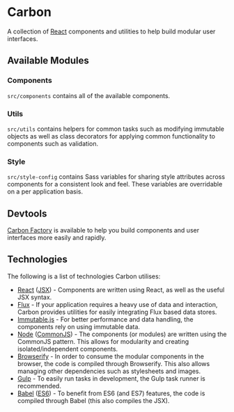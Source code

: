 # Carbon

A collection of [React](https://facebook.github.io/react/) components and utilities to help build modular user interfaces.

## Available Modules

### Components

`src/components` contains all of the available components.

### Utils

`src/utils` contains helpers for common tasks such as modifying immutable objects as well as class decorators for applying common functionality to components such as validation.

### Style

`src/style-config` contains Sass variables for sharing style attributes across components for a consistent look and feel. These variables are overridable on a per application basis.

## Devtools

[Carbon Factory](https://github.com/Sage/carbon-factory) is available to help you build components and user interfaces more easily and rapidly.

## Technologies

The following is a list of technologies Carbon utilises:

* [React](http://facebook.github.io/react/) ([JSX](https://facebook.github.io/jsx/)) - Components are written using React, as well as the useful JSX syntax.
* [Flux](https://facebook.github.io/flux/) - If your application requires a heavy use of data and interaction, Carbon provides utilities for easily integrating Flux based data stores.
* [Immutable.js](https://facebook.github.io/immutable-js/) - For better performance and data handling, the components rely on using immutable data.
* [Node](https://nodejs.org/) ([CommonJS](https://nodejs.org/docs/latest/api/modules.html)) - The components (or modules) are written using the CommonJS pattern. This allows for modularity and creating isolated/independent components.
* [Browserify](http://browserify.org/) - In order to consume the modular components in the browser, the code is compiled through Browserify. This also allows managing other dependencies such as stylesheets and images.
* [Gulp](http://gulpjs.com/) - To easily run tasks in development, the Gulp task runner is recommended.
* [Babel](https://babeljs.io/) ([ES6](https://github.com/lukehoban/es6features)) - To benefit from ES6 (and ES7) features, the code is compiled through Babel (this also compiles the JSX).
